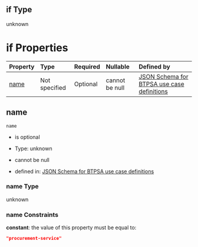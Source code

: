 ## if Type

unknown

# if Properties

| Property      | Type          | Required | Nullable       | Defined by                                                                                                                                                                                                        |
| :------------ | :------------ | :------- | :------------- | :---------------------------------------------------------------------------------------------------------------------------------------------------------------------------------------------------------------- |
| [name](#name) | Not specified | Optional | cannot be null | [JSON Schema for BTPSA use case definitions](btpsa-usecase-properties-services-items-allof-1-then-allof-93-if-properties-name.md "undefined#/properties/services/items/allOf/1/then/allOf/93/if/properties/name") |

## name



`name`

*   is optional

*   Type: unknown

*   cannot be null

*   defined in: [JSON Schema for BTPSA use case definitions](btpsa-usecase-properties-services-items-allof-1-then-allof-93-if-properties-name.md "undefined#/properties/services/items/allOf/1/then/allOf/93/if/properties/name")

### name Type

unknown

### name Constraints

**constant**: the value of this property must be equal to:

```json
"procurement-service"
```
